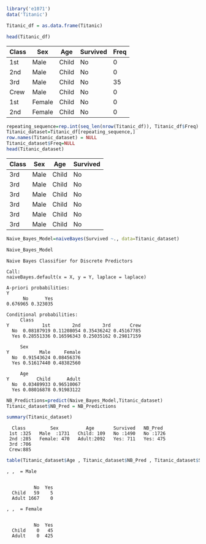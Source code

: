 

```R
library('e1071')
data('Titanic')
```


```R
Titanic_df = as.data.frame(Titanic)
```


```R
head(Titanic_df)
```


<table>
<thead><tr><th scope=col>Class</th><th scope=col>Sex</th><th scope=col>Age</th><th scope=col>Survived</th><th scope=col>Freq</th></tr></thead>
<tbody>
	<tr><td>1st   </td><td>Male  </td><td>Child </td><td>No    </td><td> 0    </td></tr>
	<tr><td>2nd   </td><td>Male  </td><td>Child </td><td>No    </td><td> 0    </td></tr>
	<tr><td>3rd   </td><td>Male  </td><td>Child </td><td>No    </td><td>35    </td></tr>
	<tr><td>Crew  </td><td>Male  </td><td>Child </td><td>No    </td><td> 0    </td></tr>
	<tr><td>1st   </td><td>Female</td><td>Child </td><td>No    </td><td> 0    </td></tr>
	<tr><td>2nd   </td><td>Female</td><td>Child </td><td>No    </td><td> 0    </td></tr>
</tbody>
</table>




```R
repeating_sequence=rep.int(seq_len(nrow(Titanic_df)), Titanic_df$Freq)
Titanic_dataset=Titanic_df[repeating_sequence,]
row.names(Titanic_dataset) = NULL
Titanic_dataset$Freq=NULL
head(Titanic_dataset)
```


<table>
<thead><tr><th scope=col>Class</th><th scope=col>Sex</th><th scope=col>Age</th><th scope=col>Survived</th></tr></thead>
<tbody>
	<tr><td>3rd  </td><td>Male </td><td>Child</td><td>No   </td></tr>
	<tr><td>3rd  </td><td>Male </td><td>Child</td><td>No   </td></tr>
	<tr><td>3rd  </td><td>Male </td><td>Child</td><td>No   </td></tr>
	<tr><td>3rd  </td><td>Male </td><td>Child</td><td>No   </td></tr>
	<tr><td>3rd  </td><td>Male </td><td>Child</td><td>No   </td></tr>
	<tr><td>3rd  </td><td>Male </td><td>Child</td><td>No   </td></tr>
</tbody>
</table>




```R
Naive_Bayes_Model=naiveBayes(Survived ~., data=Titanic_dataset)
```


```R
Naive_Bayes_Model
```


    
    Naive Bayes Classifier for Discrete Predictors
    
    Call:
    naiveBayes.default(x = X, y = Y, laplace = laplace)
    
    A-priori probabilities:
    Y
          No      Yes 
    0.676965 0.323035 
    
    Conditional probabilities:
         Class
    Y            1st        2nd        3rd       Crew
      No  0.08187919 0.11208054 0.35436242 0.45167785
      Yes 0.28551336 0.16596343 0.25035162 0.29817159
    
         Sex
    Y           Male     Female
      No  0.91543624 0.08456376
      Yes 0.51617440 0.48382560
    
         Age
    Y          Child      Adult
      No  0.03489933 0.96510067
      Yes 0.08016878 0.91983122




```R
NB_Predictions=predict(Naive_Bayes_Model,Titanic_dataset) 
Titanic_dataset$NB_Pred = NB_Predictions
```


```R
summary(Titanic_dataset)
```


      Class         Sex          Age       Survived   NB_Pred   
     1st :325   Male  :1731   Child: 109   No :1490   No :1726  
     2nd :285   Female: 470   Adult:2092   Yes: 711   Yes: 475  
     3rd :706                                                   
     Crew:885                                                   



```R
table(Titanic_dataset$Age , Titanic_dataset$NB_Pred , Titanic_dataset$Sex)
```


    , ,  = Male
    
           
              No  Yes
      Child   59    5
      Adult 1667    0
    
    , ,  = Female
    
           
              No  Yes
      Child    0   45
      Adult    0  425


